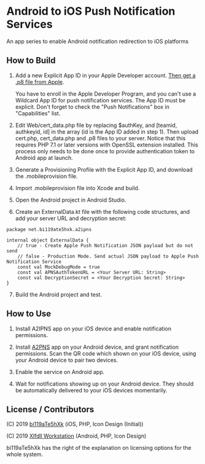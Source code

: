 # Android to iOS Push Notification Services
An app series to enable Android notification redirection to iOS platforms

## How to Build

1. Add a new Explicit App ID in your Apple Developer account. [Then get a .p8 file from Apple](https://developer.apple.com/documentation/usernotifications/setting_up_a_remote_notification_server/establishing_a_token-based_connection_to_apns).

    You have to enroll in the Apple Developer Program, and you can't use a Wildcard App ID for push notification services. The App ID must be explicit. Don't forget to check the "Push Notifications" box in "Capabilities" list.

2. Edit Web/cert_data.php file by replacing $authKey, and [teamid, authkeyid, id] in the array (id is the App ID added in step 1). Then upload cert.php, cert_data.php and .p8 files to your server. Notice that this requires PHP 7.1 or later versions with OpenSSL extension installed. This process only needs to be done once to provide authentication token to Android app at launch.

3. Generate a Provisioning Profile with the Explicit App ID, and download the .mobileprovision file.

4. Import .mobileprovision file into Xcode and build.

5. Open the Android project in Android Studio.

6. Create an ExternalData.kt file with the following code structures, and add your server URL and decryption secret:

```
package net.bi119ate5hxk.a2ipns

internal object ExternalData {
    // true - Create Apple Push Notification JSON payload but do not send
    // false - Production Mode. Send actual JSON payload to Apple Push Notification Service
    const val MockDebugMode = true
    const val APNSAuthTokenURL = <Your Server URL: String>
    const val DecryptionSecret = <Your Decryption Secret: String>
}
```

7. Build the Android project and test.


## How to Use

1. Install A2IPNS app on your iOS device and enable notification permissions.

2. Install [A2PNS](https://github.com/xlfdll/A2PNS) app on your Android device, and grant notification permissions. Scan the QR code which shown on your iOS device, using your Android device to pair two devices.

3. Enable the service on Android app.

4. Wait for notifications showing up on your Android device. They should be automatically delivered to your iOS devices momentarily.

## License / Contributors

(C) 2019 [bi119aTe5hXk](https://blog.bi119ate5hxk.net) (iOS, PHP, Icon Design (Initial))

(C) 2019 [Xlfdll Workstation](https://xlfdll.github.io) (Android, PHP, Icon Design)

bi119aTe5hXk has the right of the explanation on licensing options for the whole system.
